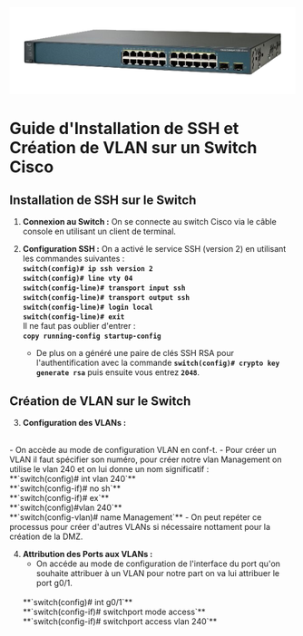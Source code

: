 ![Catalyst 3560](catalyst.png )
# Guide d'Installation de SSH et Création de VLAN sur un Switch Cisco


## Installation de SSH sur le Switch

1. **Connexion au Switch :** On se connecte au switch Cisco via le câble console en utilisant un client de terminal.

2. **Configuration SSH :**
    On a activé le service SSH (version 2) en utilisant les commandes suivantes :
   </br>
    **`switch(config)# ip ssh version 2`** 
   </br>
   **`switch(config)# line vty 04`**
   </br>
   **`switch(config-line)# transport input ssh`**
   </br>
   **`switch(config-line)# transport output ssh`**
   </br>
   **`switch(config-line)# login local`**
   </br>
   **`switch(config-line)# exit`**
   </br>
   Il ne faut pas oublier d'entrer :
   </br>
   **`copy running-config startup-config`**
   </br>

   - De plus on a généré une paire de clés SSH RSA pour l'authentification avec la commande **`switch(config)# crypto key generate rsa`** puis ensuite vous entrez **`2048`**.

## Création de VLAN sur le Switch

3. **Configuration des VLANs :**
</br>
   - On accède au mode de configuration VLAN en conf-t.
   - Pour créer un VLAN il faut spécifier son numéro, pour créer notre vlan Management on utilise le vlan 240 et on lui donne un nom significatif : 
   </br>
    **`switch(config)# int vlan 240`**
    </br>
    **`switch(config-if)# no sh`**
    </br>
    **`switch(config-if)# ex`**
    </br>
    **`switch(config)#vlan 240`**
    </br>
    **`switch(config-vlan)# name Management`**
   - On peut repéter ce processus pour créer d'autres VLANs si nécessaire nottament pour la création de la DMZ.

4. **Attribution des Ports aux VLANs :**
   - On accéde au mode de configuration de l'interface du port qu'on souhaite attribuer à un VLAN pour notre part on va lui attribuer le port g0/1.
   </br>
   **`switch(config)# int g0/1`**
   </br>
   **`switch(config-if)# switchport mode access`**
   </br>
   **`switch(config-if)# switchport access vlan 240`**


